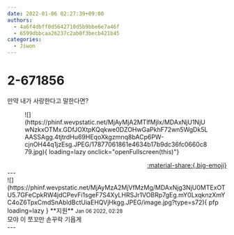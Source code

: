 ```yaml
---
date: 2022-01-06 02:27:39+09:00
authors:
  - 4a6f4dbff0d5642710d5b9bbe6e7a46f
  - 6599dbbcaa26237c2ab0f3becb421b45
categories:
  - Jiwon
---
```


# 2-671856

<div class="post-container" markdown="1">
<div class="content-container md-sidebar__scrollwrap" markdown="1">

만약 내가 사랑한다고 말한다면?
<figure markdown="1">
![](https://phinf.wevpstatic.net/MjAyMjA2MTlfMjIx/MDAxNjU1NjUwNzkxOTMx.GDfJOXtpKQqkwe0DZOHwGaPkhF72wn5WgDk5LAASSAgg.4tjtrdHu69HEqoXkgzmnq8bACp6PW-cjnOH44q1jzEsg.JPEG/17877061861e4634b17b9dc36fc0660c879.jpg){ loading=lazy onclick="openFullscreen(this)"}
</figure>


</div>
</div>

<div style="text-align: right;" markdown="1">
<a href="https://weverse.io/fromis9/fanpost/2-671856" style="text-align: right;">:material-share:{.big-emoji}</a>
</div>
---

<div class="comments-container md-sidebar__scrollwrap" markdown="1">
<div class="comment" markdown="1">
<div class='id-container' markdown="1">
![](https://phinf.wevpstatic.net/MjAyMzA2MjVfMzMg/MDAxNjg3NjU0MTExOTU5.7GFeCpkRW4jdCPevFi1sgeF7S4XyLHRSJr1VOBRp7gEg.mY0LxqknzXmYC4oZ6TpxCmdSnAbldBctUiaEHQVjHkgg.JPEG/image.jpg?type=s72){ pfp loading=lazy }
**<span class="artist">지원</span>** <small>Jan 06 2022, 02:28</small><br>
</div>
<div class='comment-body' markdown="1">
모야 이 쪼꼬만 손꾸락 기욥게
</div>
</div>
</div>
---

